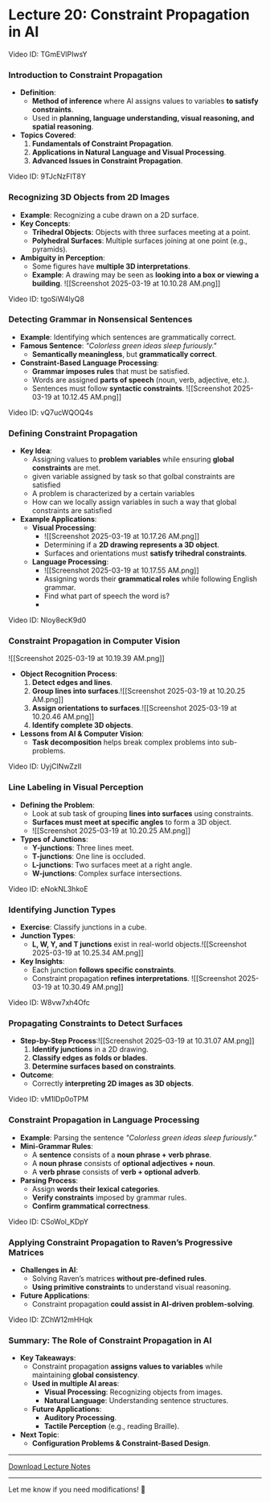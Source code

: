 # Lecture 20: Constraint Propagation in AI

Video ID: TGmEVlPIwsY
### Introduction to Constraint Propagation
- **Definition**:
  - **Method of inference** where AI assigns values to variables **to satisfy constraints**.
  - Used in **planning, language understanding, visual reasoning, and spatial reasoning**.
- **Topics Covered**:
  1. **Fundamentals of Constraint Propagation**.
  2. **Applications in Natural Language and Visual Processing**.
  3. **Advanced Issues in Constraint Propagation**.

Video ID: 9TJcNzFIT8Y
### Recognizing 3D Objects from 2D Images
- **Example**: Recognizing a cube drawn on a 2D surface.
- **Key Concepts**:
  - **Trihedral Objects**: Objects with three surfaces meeting at a point.
  - **Polyhedral Surfaces**: Multiple surfaces joining at one point (e.g., pyramids).
- **Ambiguity in Perception**:
  - Some figures have **multiple 3D interpretations**.
  - **Example**: A drawing may be seen as **looking into a box or viewing a building**.
![[Screenshot 2025-03-19 at 10.10.28 AM.png]]


Video ID: tgoSiW4lyQ8
### Detecting Grammar in Nonsensical Sentences
- **Example**: Identifying which sentences are grammatically correct.
- **Famous Sentence**: *"Colorless green ideas sleep furiously."*
  - **Semantically meaningless**, but **grammatically correct**.
- **Constraint-Based Language Processing**:
  - **Grammar imposes rules** that must be satisfied.
  - Words are assigned **parts of speech** (noun, verb, adjective, etc.).
  - Sentences must follow **syntactic constraints**.
![[Screenshot 2025-03-19 at 10.12.45 AM.png]]


Video ID: vQ7ucWQOQ4s
### Defining Constraint Propagation
- **Key Idea**:
  - Assigning values to **problem variables** while ensuring **global constraints** are met.
  - given variable assigned by task so that golbal constraints are satisfied
  - A problem is characterized by a certain variables 
  - How can we locally assign variables in such a way that global constraints are satisfied 
- **Example Applications**:
  - **Visual Processing**:
	  - ![[Screenshot 2025-03-19 at 10.17.26 AM.png]]
    - Determining if a **2D drawing represents a 3D object**.
    - Surfaces and orientations must **satisfy trihedral constraints**.
  - **Language Processing**:
	  - ![[Screenshot 2025-03-19 at 10.17.55 AM.png]]
    - Assigning words their **grammatical roles** while following English grammar.
    - Find what part of speech the word is?
    - 

Video ID: NIoy8ecK9d0
### Constraint Propagation in Computer Vision
![[Screenshot 2025-03-19 at 10.19.39 AM.png]]
- **Object Recognition Process**:
  1. **Detect edges and lines**.
  2. **Group lines into surfaces**.![[Screenshot 2025-03-19 at 10.20.25 AM.png]]
  3. **Assign orientations to surfaces**.![[Screenshot 2025-03-19 at 10.20.46 AM.png]]
  4. **Identify complete 3D objects**.
- **Lessons from AI & Computer Vision**:
  - **Task decomposition** helps break complex problems into sub-problems.

Video ID: UyjCINwZzII
### Line Labeling in Visual Perception
- **Defining the Problem**:
  - Look at sub task of grouping **lines into surfaces** using constraints.
  - **Surfaces must meet at specific angles** to form a 3D object.
  - ![[Screenshot 2025-03-19 at 10.20.25 AM.png]]
- **Types of Junctions**:
  - **Y-junctions**: Three lines meet.
  - **T-junctions**: One line is occluded.
  - **L-junctions**: Two surfaces meet at a right angle.
  - **W-junctions**: Complex surface intersections.

Video ID: eNokNL3hkoE
### Identifying Junction Types
- **Exercise**: Classify junctions in a cube.
- **Junction Types**:
  - **L, W, Y, and T junctions** exist in real-world objects.![[Screenshot 2025-03-19 at 10.25.34 AM.png]]
- **Key Insights**:
  - Each junction **follows specific constraints**.
  - Constraint propagation **refines interpretations**.
![[Screenshot 2025-03-19 at 10.30.49 AM.png]]

Video ID: W8vw7xh4Ofc
### Propagating Constraints to Detect Surfaces
- **Step-by-Step Process**:![[Screenshot 2025-03-19 at 10.31.07 AM.png]]
  1. **Identify junctions** in a 2D drawing.
  2. **Classify edges as folds or blades**.
  3. **Determine surfaces based on constraints**.
- **Outcome**:
  - Correctly **interpreting 2D images as 3D objects**.

Video ID: vM1lDp0oTPM
### Constraint Propagation in Language Processing
- **Example**: Parsing the sentence *"Colorless green ideas sleep furiously."*
- **Mini-Grammar Rules**:
  - A **sentence** consists of a **noun phrase + verb phrase**.
  - A **noun phrase** consists of **optional adjectives + noun**.
  - A **verb phrase** consists of **verb + optional adverb**.
- **Parsing Process**:
  - Assign **words their lexical categories**.
  - **Verify constraints** imposed by grammar rules.
  - **Confirm grammatical correctness**.

Video ID: CSoWol_KDpY
### Applying Constraint Propagation to Raven’s Progressive Matrices
- **Challenges in AI**:
  - Solving Raven’s matrices **without pre-defined rules**.
  - **Using primitive constraints** to understand visual reasoning.
- **Future Applications**:
  - Constraint propagation **could assist in AI-driven problem-solving**.

Video ID: ZChW12mHHqk
### Summary: The Role of Constraint Propagation in AI
- **Key Takeaways**:
  - Constraint propagation **assigns values to variables** while maintaining **global consistency**.
  - **Used in multiple AI areas**:
    - **Visual Processing**: Recognizing objects from images.
    - **Natural Language**: Understanding sentence structures.
  - **Future Applications**:
    - **Auditory Processing**.
    - **Tactile Perception** (e.g., reading Braille).
- **Next Topic**:
  - **Configuration Problems & Constraint-Based Design**.

---

[Download Lecture Notes](sandbox:/mnt/data/Lecture_20_Constraint_Propagation.md)

---

Let me know if you need modifications! 🚀
